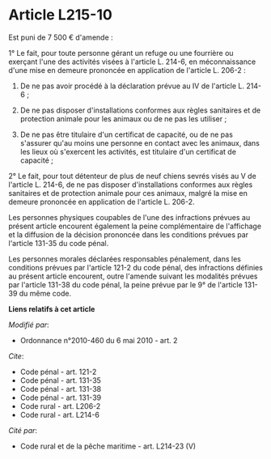 # Article L215-10

Est puni de 7 500 € d'amende : 

1° Le fait, pour toute personne gérant un refuge ou une fourrière ou exerçant l'une des activités visées à l'article L.
214-6, en méconnaissance d'une mise en demeure prononcée en application de l'article L. 206-2 : 

1. De ne pas avoir procédé à la déclaration prévue au IV de l'article L. 214-6 ; 

2. De ne pas disposer d'installations conformes aux règles sanitaires et de protection animale pour les animaux ou de ne pas
les utiliser ; 

3. De ne pas être titulaire d'un certificat de capacité, ou de ne pas s'assurer qu'au moins une personne en contact avec les
animaux, dans les lieux où s'exercent les activités, est titulaire d'un certificat de capacité ; 

2° Le fait, pour tout détenteur de plus de neuf chiens sevrés visés au V de l'article L. 214-6, de ne pas disposer
d'installations conformes aux règles sanitaires et de protection animale pour ces animaux, malgré la mise en demeure
prononcée en application de l'article L. 206-2. 

Les personnes physiques coupables de l'une des infractions prévues au présent article encourent également la peine
complémentaire de l'affichage et la diffusion de la décision prononcée dans les conditions prévues par l'article 131-35 du
code pénal. 

Les personnes morales déclarées responsables pénalement, dans les conditions prévues par l'article 121-2 du code pénal, des
infractions définies au présent article encourent, outre l'amende suivant les modalités prévues par l'article 131-38 du code
pénal, la peine prévue par le 9° de l'article 131-39 du même code.

**Liens relatifs à cet article**

_Modifié par_:

  - Ordonnance n°2010-460 du 6 mai 2010 - art. 2

_Cite_:

  - Code pénal - art. 121-2
  - Code pénal - art. 131-35
  - Code pénal - art. 131-38
  - Code pénal - art. 131-39
  - Code rural - art. L206-2
  - Code rural - art. L214-6

_Cité par_:

  - Code rural et de la pêche maritime - art. L214-23 (V)

